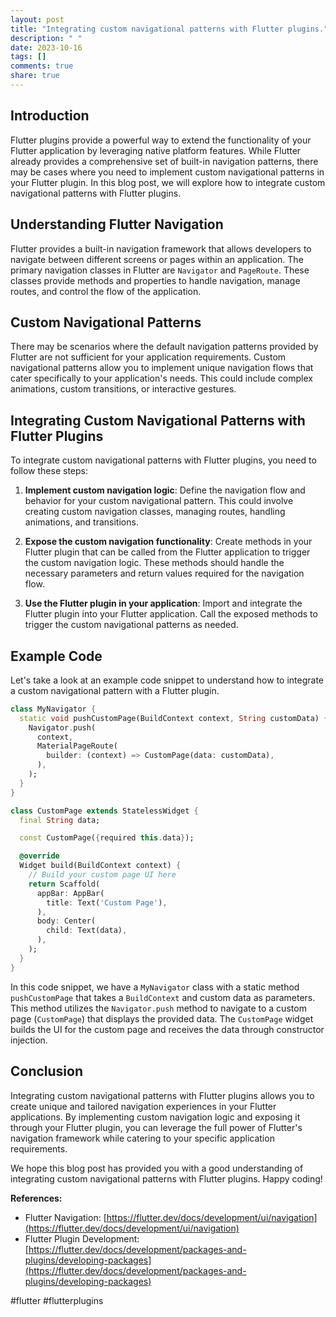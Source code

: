 ```yaml
---
layout: post
title: "Integrating custom navigational patterns with Flutter plugins."
description: " "
date: 2023-10-16
tags: []
comments: true
share: true
---
```


## Introduction

Flutter plugins provide a powerful way to extend the functionality of your Flutter application by leveraging native platform features. While Flutter already provides a comprehensive set of built-in navigation patterns, there may be cases where you need to implement custom navigational patterns in your Flutter plugin. In this blog post, we will explore how to integrate custom navigational patterns with Flutter plugins.

## Understanding Flutter Navigation

Flutter provides a built-in navigation framework that allows developers to navigate between different screens or pages within an application. The primary navigation classes in Flutter are `Navigator` and `PageRoute`. These classes provide methods and properties to handle navigation, manage routes, and control the flow of the application.

## Custom Navigational Patterns

There may be scenarios where the default navigation patterns provided by Flutter are not sufficient for your application requirements. Custom navigational patterns allow you to implement unique navigation flows that cater specifically to your application's needs. This could include complex animations, custom transitions, or interactive gestures.

## Integrating Custom Navigational Patterns with Flutter Plugins

To integrate custom navigational patterns with Flutter plugins, you need to follow these steps:

1. **Implement custom navigation logic**: Define the navigation flow and behavior for your custom navigational pattern. This could involve creating custom navigation classes, managing routes, handling animations, and transitions.

2. **Expose the custom navigation functionality**: Create methods in your Flutter plugin that can be called from the Flutter application to trigger the custom navigation logic. These methods should handle the necessary parameters and return values required for the navigation flow.

3. **Use the Flutter plugin in your application**: Import and integrate the Flutter plugin into your Flutter application. Call the exposed methods to trigger the custom navigational patterns as needed.

## Example Code

Let's take a look at an example code snippet to understand how to integrate a custom navigational pattern with a Flutter plugin. 

```dart
class MyNavigator {
  static void pushCustomPage(BuildContext context, String customData) {
    Navigator.push(
      context,
      MaterialPageRoute(
        builder: (context) => CustomPage(data: customData),
      ),
    );
  }
}

class CustomPage extends StatelessWidget {
  final String data;

  const CustomPage({required this.data});

  @override
  Widget build(BuildContext context) {
    // Build your custom page UI here
    return Scaffold(
      appBar: AppBar(
        title: Text('Custom Page'),
      ),
      body: Center(
        child: Text(data),
      ),
    );
  }
}
```

In this code snippet, we have a `MyNavigator` class with a static method `pushCustomPage` that takes a `BuildContext` and custom data as parameters. This method utilizes the `Navigator.push` method to navigate to a custom page (`CustomPage`) that displays the provided data. The `CustomPage` widget builds the UI for the custom page and receives the data through constructor injection.

## Conclusion

Integrating custom navigational patterns with Flutter plugins allows you to create unique and tailored navigation experiences in your Flutter applications. By implementing custom navigation logic and exposing it through your Flutter plugin, you can leverage the full power of Flutter's navigation framework while catering to your specific application requirements.

We hope this blog post has provided you with a good understanding of integrating custom navigational patterns with Flutter plugins. Happy coding!

**References:**
- Flutter Navigation: [https://flutter.dev/docs/development/ui/navigation](https://flutter.dev/docs/development/ui/navigation)
- Flutter Plugin Development: [https://flutter.dev/docs/development/packages-and-plugins/developing-packages](https://flutter.dev/docs/development/packages-and-plugins/developing-packages)

#flutter #flutterplugins